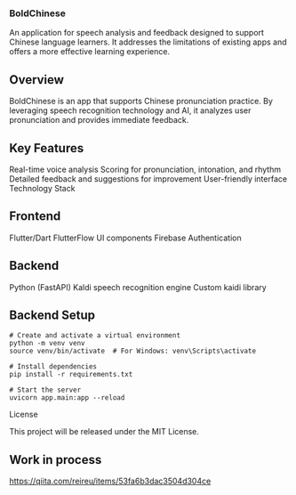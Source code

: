 ### BoldChinese

An application for speech analysis and feedback designed to support Chinese language learners. It addresses the limitations of existing apps and offers a more effective learning experience.

## Overview

BoldChinese is an app that supports Chinese pronunciation practice. By leveraging speech recognition technology and AI, it analyzes user pronunciation and provides immediate feedback.

## Key Features

Real-time voice analysis
Scoring for pronunciation, intonation, and rhythm
Detailed feedback and suggestions for improvement
User-friendly interface
Technology Stack

## Frontend

Flutter/Dart
FlutterFlow UI components
Firebase Authentication

## Backend

Python (FastAPI)
Kaldi speech recognition engine
Custom kaidi library

## Backend Setup
```
# Create and activate a virtual environment
python -m venv venv
source venv/bin/activate  # For Windows: venv\Scripts\activate

# Install dependencies
pip install -r requirements.txt

# Start the server
uvicorn app.main:app --reload
```
License

This project will be released under the MIT License.

## Work in process
https://qiita.com/reireu/items/53fa6b3dac3504d304ce
